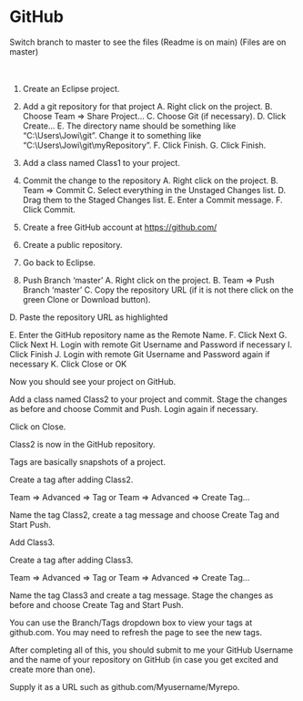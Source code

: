 # GitHub

Switch branch to master to see the files
(Readme is on main)
(Files are on master)
<br>
<br>
<br>

1.	Create an Eclipse project.
2.	Add a git repository for that project
A.	Right click on the project.
B.	Choose Team => Share Project…
C.	Choose Git (if necessary).
D.	Click Create…
E.	The directory name should be something like “C:\Users\Jowi\git”. Change it to something like “C:\Users\Jowi\git\myRepository”.
F.	Click Finish.
G.	Click Finish.
3.	Add a class named Class1 to your project.
4.	Commit the change to the repository
A.	Right click on the project.
B.	Team => Commit
C.	Select everything in the Unstaged Changes list.
D.	Drag them to the Staged Changes list.
E.	Enter a Commit message.
F.	Click Commit.

 
5.	Create a free GitHub account at https://github.com/
6.	Create a public repository.
7.	Go back to Eclipse.
8.	Push Branch ‘master’
A.	Right click on the project.
B.	Team => Push Branch ‘master’
C.	Copy the repository URL (if it is not there click on the green Clone or Download button).

 

D.	Paste the repository URL as highlighted

 

E.	Enter the GitHub repository name as the Remote Name.
F.	Click Next
G.	Click Next
H.	Login with remote Git Username and Password if necessary
I.	Click Finish
J.	Login with remote Git Username and Password again if necessary
K.	Click Close or OK

Now you should see your project on GitHub.

Add a class named Class2 to your project and commit. Stage the changes as before and choose Commit and Push. Login again if necessary.

Click on Close.



Class2 is now in the GitHub repository.

Tags are basically snapshots of a project.

Create a tag after adding Class2.

Team => Advanced => Tag or Team => Advanced => Create Tag…

Name the tag Class2, create a tag message and choose Create Tag and Start Push.

Add Class3.

Create a tag after adding Class3.

Team => Advanced => Tag or Team => Advanced => Create Tag…

Name the tag Class3 and create a tag message. Stage the changes as before and choose Create Tag and Start Push.

You can use the Branch/Tags dropdown box to view your tags at github.com. You may need to refresh the page to see the new tags.


 



 


 


 



After completing all of this, you should submit to me your GitHub Username and the name of your repository on GitHub (in case you get excited and create more than one).

Supply it as a URL such as github.com/Myusername/Myrepo.





